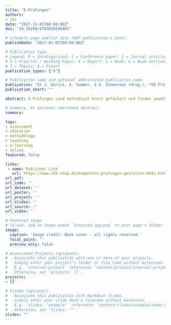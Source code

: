 ```yaml
---
title: "E-Prüfungen"
authors:
- jkr
date: "2017-11-01T00:00:00Z"
doi: "10.36198/9783838548401"

# Schedule page publish date (NOT publication's date).
publishDate: "2017-01-01T00:00:00Z"

# Publication type.
# Legend: 0 = Uncategorized; 1 = Conference paper; 2 = Journal article;
# 3 = Preprint / Working Paper; 4 = Report; 5 = Book; 6 = Book section;
# 7 = Thesis; 8 = Patent
publication_types: ["6"]

# Publication name and optional abbreviated publication name.
publication: "In J. Gerick, A. Sommer, & G. Zimmerman (Hrsg.), *50 Prüfungsformate für die Hochschullehre. Kompetent Prüfungen gestalten* (S. 67–70). Waxmann (UTB)"
publication_short: ""

abstract: E-Prüfungen sind methodisch breit gefächert und finden sowohl in der onlinebasierten Lehre, als Teil von Blended-Learning-Formaten oder auch rein campusbasierten Lehrangeboten Anwendung. Lernplattformen bieten vielfältige und komplexe Gestaltungsmöglichkeiten und die Möglichkeit der Verbindung von formativen und summativen Prüfungen. Vorteile bestehen in der weitgehend automatisierten Bewertung, sowie der Möglichkeit der Einbindung von multimedialen Elementen in die Fragestellung.

# Summary. An optional shortened abstract.
summary:

tags:
- assessment
- education
- methodology
- teaching
- e-learning
- online
featured: false

links:
 - name: Publisher Link
   url: https://www.utb-shop.de/kompetent-prufungen-gestalten-9631.html
url_pdf:
url_code: ''
url_dataset: ''
url_poster: ''
url_project: ''
url_slides: ''
url_source: ''
url_video: ''

# Featured image
# To use, add an image named `featured.jpg/png` to your page's folder.
image:
  caption: 'Image credit: Book cover - all rights reserved.'
  focal_point: ""
  preview_only: false

# Associated Projects (optional).
#   Associate this publication with one or more of your projects.
#   Simply enter your project's folder or file name without extension.
#   E.g. `internal-project` references `content/project/internal-project/index.md`.
#   Otherwise, set `projects: []`.
projects:
- []

# Slides (optional).
#   Associate this publication with Markdown slides.
#   Simply enter your slide deck's filename without extension.
#   E.g. `slides: "example"` references `content/slides/example/index.md`.
#   Otherwise, set `slides: ""`.
slides: ""
---
```

